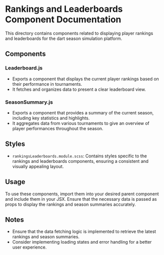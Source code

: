 # Rankings and Leaderboards Component Documentation

This directory contains components related to displaying player rankings and leaderboards for the dart season simulation platform.

## Components

### Leaderboard.js
- Exports a component that displays the current player rankings based on their performance in tournaments.
- It fetches and organizes data to present a clear leaderboard view.

### SeasonSummary.js
- Exports a component that provides a summary of the current season, including key statistics and highlights.
- It aggregates data from various tournaments to give an overview of player performances throughout the season.

## Styles
- `rankingsLeaderboards.module.scss`: Contains styles specific to the rankings and leaderboards components, ensuring a consistent and visually appealing layout.

## Usage
To use these components, import them into your desired parent component and include them in your JSX. Ensure that the necessary data is passed as props to display the rankings and season summaries accurately.

## Notes
- Ensure that the data fetching logic is implemented to retrieve the latest rankings and season summaries.
- Consider implementing loading states and error handling for a better user experience.